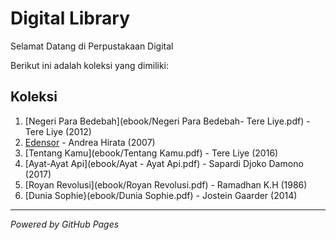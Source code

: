 # Digital Library 

Selamat Datang di Perpustakaan Digital

Berikut ini adalah koleksi yang dimiliki:
## Koleksi

1. [Negeri Para Bedebah](ebook/Negeri Para Bedebah- Tere Liye.pdf) - Tere Liye (2012)
2. [Edensor](ebook/Edensor.pdf) - Andrea Hirata (2007)
3. [Tentang Kamu](ebook/Tentang Kamu.pdf) - Tere Liye (2016)
4. [Ayat-Ayat Api](ebook/Ayat - Ayat Api.pdf) - Sapardi Djoko Damono (2017)
5. [Royan Revolusi](ebook/Royan Revolusi.pdf) - Ramadhan K.H (1986)
6. [Dunia Sophie}(ebook/Dunia Sophie.pdf) - Jostein Gaarder (2014)

---

*Powered by GitHub Pages* 

